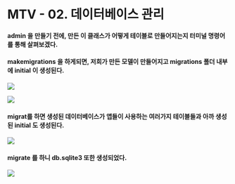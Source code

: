 # MTV - 02. 데이터베이스 관리

#### admin 을 만들기 전에, 만든 이 클래스가 어떻게 테이블로 만들어지는지 터미널 명령어를 통해 살펴보겠다.  

#### makemigrations 을 하게되면, 저희가 만든 모델이 만들어지고 migrations 폴더 내부에 initial 이 생성된다.

![](https://images.velog.io/images/sh981013s/post/ea617aa3-f7a9-4ecf-91f5-5ac90870420b/image.png)

![](https://images.velog.io/images/sh981013s/post/72e3bed9-b9f6-43cc-92f3-5724d1479ce9/image.png)

#### migrat를 하면 생성된 데이터베이스가 앱들이 사용하는 여러가지 테이블들과 아까 생성된 initial 도 생성된다.

![](https://images.velog.io/images/sh981013s/post/9d5fff0a-4418-4041-81cd-f22d5890c701/image.png)

#### migrate 를 하니 db.sqlite3 또한 생성되었다.

![](https://images.velog.io/images/sh981013s/post/8bec7973-6ade-47f5-9c57-44e7ca5fbc4d/image.png)